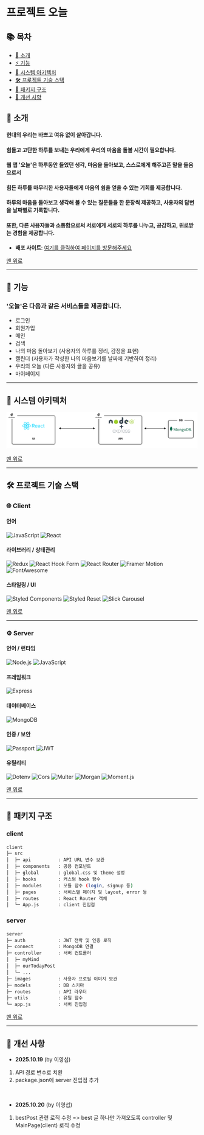 # 프로젝트 오늘

## 📚 목차
- [👋 소개](#-소개)
- [⚡ 기능](#-기능)
- [🧩 시스템 아키텍처](#-시스템-아키텍처)
- [🛠 프로젝트 기술 스택](#-프로젝트-기술-스택)
- [📁 패키지 구조](#-패키지-구조)
- [🚀 개선 사항](#-개선-사항)


## 👋 소개

#### 현대의 우리는 바쁘고 여유 없이 살아갑니다.

#### 힘들고 고단한 하루를 보내는 우리에게 우리의 마음을 돌볼 시간이 필요합니다.

#### 웹 앱 '오늘'은 하루동안 들었던 생각, 마음을 돌아보고, 스스로에게 해주고픈 말을 들음으로서

#### 힘든 하루를 마무리한 사용자들에게 마음의 쉼을 얻을 수 있는 기회를 제공합니다.

#### 하루의 마음을 돌아보고 생각해 볼 수 있는 질문들을 한 문장씩 제공하고, 사용자의 답변을 날짜별로 기록합니다.

#### 또한, 다른 사용자들과 소통함으로써 서로에게 서로의 하루를 나누고, 공감하고, 위로받는 경험을 제공합니다.

- **배포 사이트**: [여기를 클릭하여 페이지를 방문해주세요](https://web-oneul-client-mgurfw3q791cc2d7.sel3.cloudtype.app)

[맨 위로](#-목차)

---

## 🔧 기능

### '오늘'은 다음과 같은 서비스들을 제공합니다.

-   로그인
-   회원가입
-   메인
-   검색
-   나의 마음 돌아보기 (사용자의 하루를 정리, 감정을 표현)
-   캘린더 (사용자가 작성한 나의 마음보기를 날짜에 기반하여 정리)
-   우리의 오늘 (다른 사용자와 글을 공유)
-   마이페이지

---

## 🧩 시스템 아키텍처

<img src="./doc/image/system-architecture.png" alt="system architecture">

[맨 위로](#-목차)

---

## 🛠 프로젝트 기술 스택
### 🌐 Client
#### 언어
![JavaScript](https://img.shields.io/badge/JavaScript-F7DF1E?style=flat&logo=javascript&logoColor=black)
![React](https://img.shields.io/badge/React-61DAFB?style=flat&logo=react&logoColor=black)

#### 라이브러리 / 상태관리
![Redux](https://img.shields.io/badge/Redux-764ABC?style=flat&logo=redux&logoColor=white)
![React Hook Form](https://img.shields.io/badge/React_Hook_Form-EC5990?style=flat)
![React Router](https://img.shields.io/badge/React_Router-CA4245?style=flat)
![Framer Motion](https://img.shields.io/badge/Framer_Motion-0055FF?style=flat)
![FontAwesome](https://img.shields.io/badge/FontAwesome-528DD1?style=flat)

#### 스타일링 / UI
![Styled Components](https://img.shields.io/badge/Styled_Components-DB7093?style=flat)
![Styled Reset](https://img.shields.io/badge/Styled_Reset-FF69B4?style=flat)
![Slick Carousel](https://img.shields.io/badge/Slick_Carousel-1DB954?style=flat)

[맨 위로](#-목차)

---

### ⚙ Server
#### 언어 / 런타임
![Node.js](https://img.shields.io/badge/Node.js-339933?style=flat&logo=node.js&logoColor=white)
![JavaScript](https://img.shields.io/badge/JavaScript-F7DF1E?style=flat&logo=javascript&logoColor=black)

#### 프레임워크
![Express](https://img.shields.io/badge/Express-000000?style=flat&logo=express&logoColor=white)

#### 데이터베이스
![MongoDB](https://img.shields.io/badge/MongoDB-47A248?style=flat&logo=mongodb&logoColor=white)

#### 인증 / 보안
![Passport](https://img.shields.io/badge/Passport-000000?style=flat)
![JWT](https://img.shields.io/badge/JWT-000000?style=flat)

#### 유틸리티
![Dotenv](https://img.shields.io/badge/Dotenv-000000?style=flat)
![Cors](https://img.shields.io/badge/CORS-000000?style=flat)
![Multer](https://img.shields.io/badge/Multer-000000?style=flat)
![Morgan](https://img.shields.io/badge/Morgan-000000?style=flat)
![Moment.js](https://img.shields.io/badge/Moment.js-000000?style=flat)

[맨 위로](#-목차)

---

## 📁 패키지 구조
### client
```bash
client
├─ src
│  ├─ api          : API URL 변수 보관
│  ├─ components   : 공용 컴포넌트
│  ├─ global       : global.css 및 theme 설정
│  ├─ hooks        : 커스텀 hook 함수
│  ├─ modules      : 모듈 함수 (login, signup 등)
│  ├─ pages        : 서비스별 페이지 및 layout, error 등
│  ├─ routes       : React Router 객체
│  └─ App.js       : client 진입점
```

### server
```bash
server
├─ auth            : JWT 전략 및 인증 로직
├─ connect         : MongoDB 연결
├─ controller      : 서버 컨트롤러
│  ├─ myMind
│  ├─ ourTodayPost
│  └─ ...
├─ images          : 사용자 프로필 이미지 보관
├─ models          : DB 스키마
├─ routes          : API 라우터
├─ utils           : 유틸 함수
└─ app.js          : 서버 진입점 
```

[맨 위로](#-목차)

---

## 🚀 개선 사항
- **2025.10.19** (by 이영섭)
1. API 경로 변수로 치환
2. package.json에 server 진입점 추가
</br>

- **2025.10.20** (by 이영섭)
1. bestPost 관련 로직 수정 => best 글 하나만 가져오도록 controller 및 MainPage(client) 로직 수정